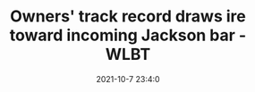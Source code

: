---
"title": "Owners' track record draws ire toward incoming Jackson bar - WLBT"
"date": "2021-10-7 23:4:0"
"feed_name": "GOOGLENEWSCONSTRUCTION"
"feed_website": "https://news.google.com/search?q=construction%2Bincident&hl=en-US&gl=US&ceid=US:en"
"feed_rss": "https://news.google.com/rss/search?q=construction%2Bincident&hl=en-US&gl=US&ceid=US:en"
"link": "http://www.wlbt.com/2021/10/07/owners-track-record-draws-ire-toward-incoming-jackson-bar/"
"source": "{'href': 'http://www.wlbt.com', 'title': 'WLBT'}"
"file": "_posts/2021-1-1-d2ac355e819a30f8686a3989973d540ab62480a4.md"
"accident": "0"
"drilling": "0"
"dead": "0"
"injured": "0"
"arrested": "0"
"place": "unknown place"
"where": "unknown site"
"causes": "unknown"
"place_uri": "unknown place"
---